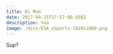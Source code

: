 ```yaml
---
title: Hi Mom
date: 2017-09-25T17:57:08.836Z
description: Yea
image: /dist/ESA_eSports-1920x1080.png
---
```


Sup?